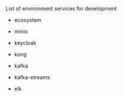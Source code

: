 List of environment services for development
 - ecosystem
 
 - minio
 - keycloak
 - kong
 - kafka
 - kafka-streams
 - elk
 
 